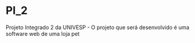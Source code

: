 # PI_2
Projeto Integrado 2 da UNIVESP - O projeto que será desenvolvido é uma software web de uma loja pet

